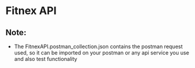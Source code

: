 # Fitnex API

## Note:
- The FitnexAPI.postman_collection.json contains the postman request used, so it can be imported on your postman or any api service you use and also test functionality